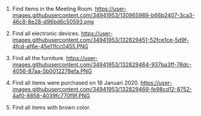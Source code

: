 1. Find items in the Meeting Room.
https://user-images.githubusercontent.com/34941953/130965989-b66b2407-3ca3-46c8-8e28-d96bd6c50593.png

2. Find all electronic devices.
https://user-images.githubusercontent.com/34941953/132829451-52fce1ce-5d9f-4fcd-af6e-45e11fcc0455.PNG

3. Find all the furniture.
https://user-images.githubusercontent.com/34941953/132829464-937ba3ff-78dc-4056-87aa-5b0012278efa.PNG

4. Find all items were purchased on 16 Januari 2020.
https://user-images.githubusercontent.com/34941953/132829469-fe98cd12-8752-4af0-8858-4039fc770f9f.PNG

5. Find all items with brown color.


